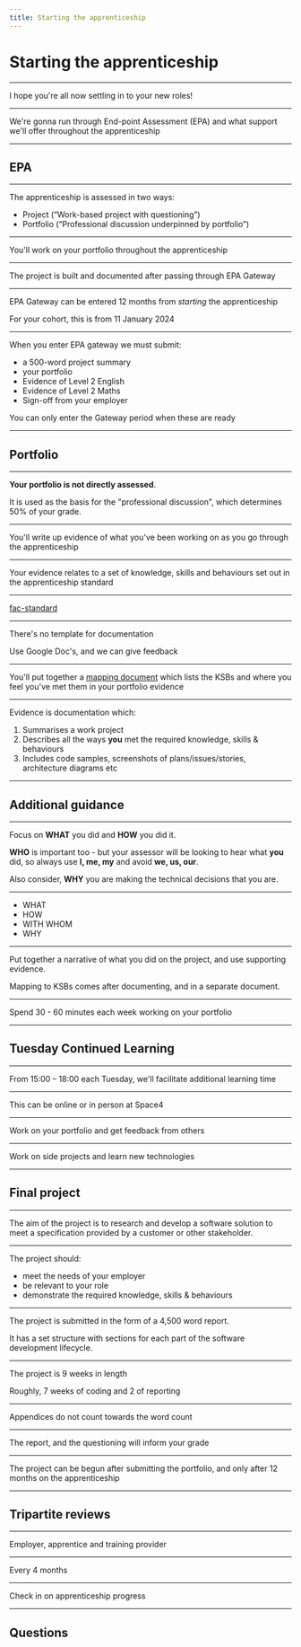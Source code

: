 ```yaml
---
title: Starting the apprenticeship
---
```


# Starting the apprenticeship

---

I hope you're all now settling in to your new roles!

---

We're gonna run through End-point Assessment (EPA) and what support we'll offer throughout the apprenticeship

---

## EPA

---

The apprenticeship is assessed in two ways:

- Project (“Work-based project with questioning”)
- Portfolio (“Professional discussion underpinned by portfolio”)

---

You'll work on your portfolio throughout the apprenticeship

---

The project is built and documented after passing through EPA Gateway

---

EPA Gateway can be entered 12 months from _starting_ the apprenticeship

For your cohort, this is from 11 January 2024

---

When you enter EPA gateway we must submit:

- a 500-word project summary
- your portfolio
- Evidence of Level 2 English
- Evidence of Level 2 Maths
- Sign-off from your employer

You can only enter the Gateway period when these are ready

---

## Portfolio

---

**Your portfolio is not directly assessed**.

It is used as the basis for the "professional discussion", which determines 50% of your grade.

---

You'll write up evidence of what you've been working on as you go through the apprenticeship

---

Your evidence relates to a set of knowledge, skills and behaviours set out in the apprenticeship standard

---

[fac-standard](https://fac-standard.netlify.app/)

---

There's no template for documentation

Use Google Doc's, and we can give feedback

---

You'll put together a [mapping document](https://docs.google.com/spreadsheets/d/1A0lBLApi-JzdF5a73e-Eg_iXTsT1XqJWfZbIy4bhV7o/edit?usp=sharing) which lists the KSBs and where you feel you've met them in your portfolio evidence

---

Evidence is documentation which:

1. Summarises a work project
1. Describes all the ways **you** met the required knowledge, skills & behaviours
1. Includes code samples, screenshots of plans/issues/stories, architecture diagrams etc

---

## Additional guidance

---

Focus on **WHAT** you did and **HOW** you did it.

**WHO** is important too - but your assessor will be looking to hear what **you** did, so always use **I, me, my** and avoid **we, us, our**.

Also consider, **WHY** you are making the technical decisions that you are.

---

- WHAT
- HOW
- WITH WHOM
- WHY

---

Put together a narrative of what you did on the project, and use supporting evidence.

Mapping to KSBs comes after documenting, and in a separate document.

---

Spend 30 - 60 minutes each week working on your portfolio

---

## Tuesday Continued Learning

---

From 15:00 – 18:00 each Tuesday, we'll facilitate additional learning time

---

This can be online or in person at Space4

---

Work on your portfolio and get feedback from others

---

Work on side projects and learn new technologies

---

## Final project

---

The aim of the project is to research and develop a software solution to meet a specification provided by a customer or other stakeholder.

---

The project should:

- meet the needs of your employer
- be relevant to your role
- demonstrate the required knowledge, skills & behaviours

---

The project is submitted in the form of a 4,500 word report.

It has a set structure with sections for each part of the software development lifecycle.

---

The project is 9 weeks in length

Roughly, 7 weeks of coding and 2 of reporting

---

Appendices do not count towards the word count

---

The report, and the questioning will inform your grade

---

The project can be begun after submitting the portfolio, and only after 12 months on the apprenticeship

---

## Tripartite reviews

---

Employer, apprentice and training provider

---

Every 4 months

---

Check in on apprenticeship progress

---

## Questions
